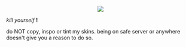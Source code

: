 <p align="center">
  <img src="https://cdn.discordapp.com/attachments/840573705544925185/1261699572154110073/tumblr_f4a692fdb32af1bd1cbc6fcf5342a99d_e0888691_400_4.png?ex=66a65dcb&is=66a50c4b&hm=8c169876d65275be76a9af0934da9df556d2016e4b593e505e635dfd8c3c6d0b&">
</p>


<i>kill</i> <i>yourself</i> <b>!</b> 
</p>
do NOT copy, inspo or tint my skins. being on safe server or anywhere doesn't give you a reason to do so.
</p>
